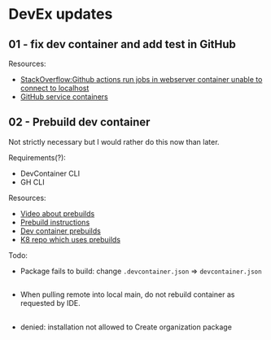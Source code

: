  # DevEx updates
 
 ## 01 - fix dev container and add test in GitHub


Resources: 
* [StackOverflow:Github actions run jobs in webserver container unable to connect to localhost](https://stackoverflow.com/questions/75460950/github-actions-run-jobs-in-webserver-container-unable-to-connect-to-localhost)
* [GitHub service containers](https://docs.github.com/en/actions/using-containerized-services/about-service-containers)

## 02 - Prebuild dev container

Not strictly necessary but I would rather do this now than later.

Requirements(?):

* DevContainer CLI
* GH CLI

Resources: 

* [Video about prebuilds](https://www.youtube.com/watch?v=M21loGvplVM)
* [Prebuild instructions](https://containers.dev/guide/prebuild)
* [Dev container prebuilds](https://containers.dev/guide/prebuild)
* [K8 repo which uses prebuilds](https://github.com/craiglpeters/kubernetes-devcontainer)

Todo:

* Package fails to build: change `.devcontainer.json` => `devcontainer.json`

##

* When pulling remote into local main, do not rebuild container as requested by IDE.

##

* denied: installation not allowed to Create organization package
